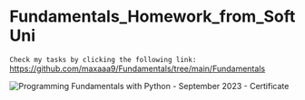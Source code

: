 # Fundamentals_Homework_from_SoftUni
`Check my tasks by clicking the following link:` https://github.com/maxaaa9/Fundamentals/tree/main/Fundamentals

![Programming Fundamentals with Python - September 2023 - Certificate](https://github.com/maxaaa9/Fundamentals/assets/132988888/92fcf44a-5be4-4286-869e-19daabe56734)

